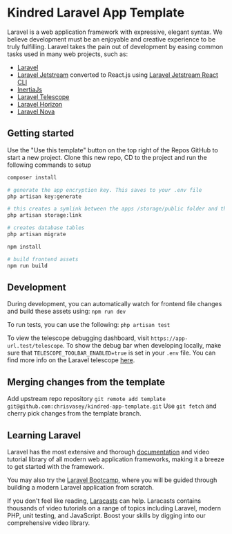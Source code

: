 # Kindred Laravel App Template

Laravel is a web application framework with expressive, elegant syntax. We believe development must be an enjoyable and creative experience to be truly fulfilling. Laravel takes the pain out of development by easing common tasks used in many web projects, such as:

- [Laravel](https://laravel.com/)
- [Laravel Jetstream](https://jetstream.laravel.com/) converted to React.js using [Laravel Jetstream React CLI](https://github.com/ozziexsh/laravel-jetstream-react)
- [InertiaJs](https://inertiajs.com/)
- [Laravel Telescope](https://laravel.com/docs/10.x/telescope)
- [Laravel Horizon](https://laravel.com/docs/10.x/horizon)
- [Laravel Nova](https://nova.laravel.com/)

## Getting started

Use the "Use this template" button on the top right of the Repos GitHub to start a new project.
Clone this new repo, CD to the project and run the following commands to setup
``` bash
composer install

# generate the app encryption key. This saves to your .env file
php artisan key:generate

# this creates a symlink between the apps /storage/public folder and the /public directory to expose public files
php artisan storage:link

# creates database tables 
php artisan migrate

npm install

# build frontend assets
npm run build
```

## Development

During development, you can automatically watch for frontend file changes and build these assets using:
`npm run dev`

To run tests, you can use the following:
`php artisan test`

To view the telescope debugging dashboard, visit `https://app-url.test/telescope`.
To show the debug bar when developing locally, make sure that `TELESCOPE_TOOLBAR_ENABLED=true` is set in your `.env` file.
You can find more info on the Laravel telescope [here](https://laravel.com/docs/10.x/telescope).

## Merging changes from the template 

Add upstream repo repository
`git remote add template git@github.com:chrisvasey/kindred-app-template.git`
Use `git fetch` and cherry pick changes from the template branch.

## Learning Laravel

Laravel has the most extensive and thorough [documentation](https://laravel.com/docs) and video tutorial library of all modern web application frameworks, making it a breeze to get started with the framework.

You may also try the [Laravel Bootcamp](https://bootcamp.laravel.com), where you will be guided through building a modern Laravel application from scratch.

If you don't feel like reading, [Laracasts](https://laracasts.com) can help. Laracasts contains thousands of video tutorials on a range of topics including Laravel, modern PHP, unit testing, and JavaScript. Boost your skills by digging into our comprehensive video library.
